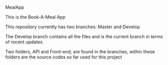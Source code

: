 MealApp


This is the Book-A-Meal App

This repository currently has two branches: Master and Develop

The Develop branch contains all the files and is the current branch in terms of recent updates. 


Two folders, API and Front-end, are found in the branches, within these folders are the source codes so far used for this project

